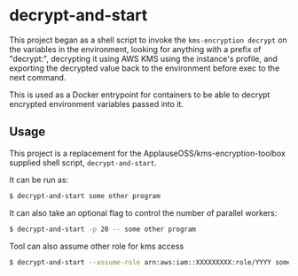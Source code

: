 # decrypt-and-start

This project began as a shell script to invoke the `kms-encryption decrypt`
on the variables in the environment, looking for anything with a prefix of
"decrypt:", decrypting it using AWS KMS using the instance's profile, and
exporting the decrypted value back to the environment before exec to the
next command.

This is used as a Docker entrypoint for containers to be able to decrypt
encrypted environment variables passed into it.

## Usage

This project is a replacement for the ApplauseOSS/kms-encryption-toolbox
supplied shell script, `decrypt-and-start`.

It can be run as:

```bash
$ decrypt-and-start some other program
```

It can also take an optional flag to control the number of parallel workers:

```bash
$ decrypt-and-start -p 20 -- some other program
```

Tool can also assume other role for kms access

```bash
$ decrypt-and-start --assume-role arn:aws:iam::XXXXXXXXX:role/YYYY some other program
```
